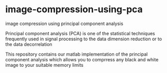 # image-compression-using-pca
image compression using principal component analysis

 Principal component analysis (PCA) is one of the statistical techniques frequently used in signal processing to the data dimension reduction or to the data decorrelation
 
 
 This  repository contains our matlab implementation of the principal component  analysis which allows you to comprress any 
 black and white image to your suitable memory  limits
 
 
  
